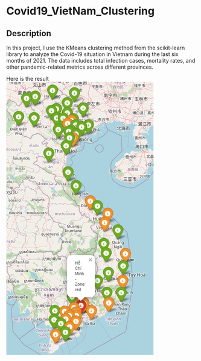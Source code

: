 # Covid19_VietNam_Clustering

## Description
In this project, I use the KMeans clustering method from the scikit-learn library to analyze the Covid-19 situation in Vietnam during the last six months of 2021. The data includes total infection cases, mortality rates, and other pandemic-related metrics across different provinces.

Here is the result
![Last 6 months of 2021 Covid19 Clustering](map.PNG)
